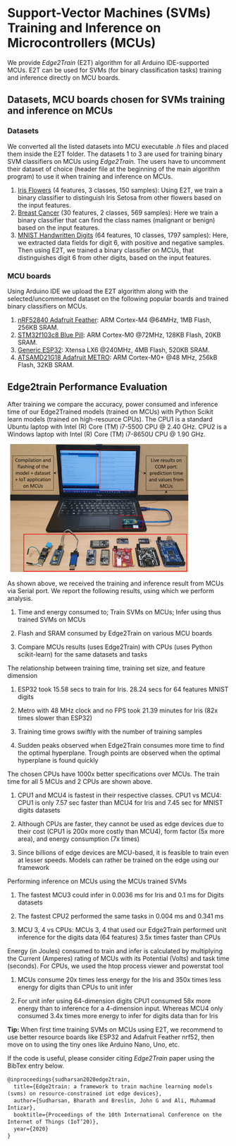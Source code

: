 # Support-Vector Machines (SVMs) Training and Inference on Microcontrollers (MCUs)

We provide *Edge2Train* (E2T) algorithm for all Arduino IDE-supported MCUs. E2T can be used for SVMs (for binary classification tasks) training and inference directly on MCU boards.

## Datasets, MCU boards chosen for SVMs training and inference on MCUs

### Datasets 

We converted all the listed datasets into MCU executable *.h* files and placed them inside the E2T folder. The datasets 1 to 3 are used for training binary SVM classifiers on MCUs using *Edge2Train*. The users have to uncomment their dataset of choice (header file at the beginning of the main algorithm program) to use it when training and inference on MCUs.

1. [Iris Flowers](https://archive.ics.uci.edu/ml/datasets/iris "Google's Homepage") (4 features, 3 classes, 150 samples): Using E2T, we train a binary classifier to distinguish Iris Setosa from other flowers based on the input features.
2. [Breast Cancer](https://www.kaggle.com/uciml/breast-cancer-wisconsin-data) (30 features, 2 classes, 569 samples): Here we train a binary classifier that can find the class names (malignant or benign) based on the input features.
3. [MNIST Handwritten Digits](http://yann.lecun.com/exdb/mnist/) (64 features, 10 classes, 1797 samples): Here, we extracted data fields for digit 6, with positive and negative samples. Then using E2T, we trained a binary classifier on MCUs, that distinguishes digit 6 from other digits, based on the input features.

### MCU boards

Using Arduino IDE we upload the E2T algorithm along with the selected/uncommented dataset on the following popular boards and trained binary classifiers on MCUs.

1. [nRF52840 Adafruit Feather](https://www.adafruit.com/product/4062): ARM Cortex-M4 @64MHz, 1MB Flash, 256KB SRAM.
2. [STM32f103c8 Blue Pill](https://stm32-base.org/boards/STM32F103C8T6-Blue-Pill.html): ARM Cortex-M0 @72MHz, 128KB Flash, 20KB SRAM.
3. [Generic ESP32](https://www.espressif.com/en/products/devkits): Xtensa LX6 @240MHz, 4MB Flash, 520KB SRAM.
4. [ATSAMD21G18 Adafruit METRO](https://www.adafruit.com/product/3505): ARM Cortex-M0+ @48 MHz, 256kB Flash, 32KB SRAM. 

## Edge2train Performance Evaluation

After training we compare the accuracy, power consumed and inference time of our Edge2Trained models (trained on MCUs) with Python Scikit learn models (trained on high-resource CPUs). The CPU1 is a standard Ubuntu laptop with Intel (R) Core (TM) i7-5500 CPU @ 2.40 GHz. CPU2 is a Windows laptop with Intel (R) Core (TM) i7-8650U CPU @ 1.90 GHz. <br/>

![alt text](https://github.com/bharathsudharsan/Edge2Train/blob/main/Setup.png)

As shown above, we received the training and inference result from MCUs via Serial port. We report the following results, using which we perform analysis.

1. Time and energy consumed to; Train SVMs on MCUs; Infer using thus trained SVMs on MCUs

2. Flash and SRAM consumed by Edge2Train on various MCU boards

3. Compare MCUs results (uses Edge2Train) with CPUs (uses Python scikit-learn) for the same datasets and tasks

The relationship between training time, training set size, and feature dimension

1. ESP32 took 15.58 secs to train for Iris. 28.24 secs for 64 features MNIST digits

2. Metro with 48 MHz clock and no FPS took 21.39 minutes for Iris (82x times slower than ESP32)

3. Training time grows swiftly with the number of training samples

4. Sudden peaks observed when Edge2Train consumes more time to find the optimal hyperplane. Trough points are observed when the optimal hyperplane is found quickly

The chosen CPUs have 1000x better specifications over MCUs. The train time for all 5 MCUs and 2 CPUs are shown above.

1. CPU1 and MCU4 is fastest in their respective classes. CPU1 vs MCU4: CPU1 is only 7.57 sec faster than MCU4 for Iris and 7.45 sec for MNIST digits datasets

2. Although CPUs are faster, they cannot be used as edge devices due to their cost (CPU1 is 200x more costly than MCU4), form factor (5x more area), and energy consumption (7x times) 

3. Since billions of edge devices are MCU-based, it is feasible to train even at lesser speeds. Models can rather be trained on the edge using our framework

Performing inference on MCUs using the MCUs trained SVMs

1. The fastest MCU3 could infer in 0.0036 ms for Iris and 0.1 ms for Digits datasets

2. The fastest CPU2 performed the same tasks in  0.004 ms and 0.341 ms

3. MCU 3, 4 vs CPUs: MCUs 3, 4 that used our Edge2Train performed unit inference for the digits data (64 features) 3.5x times faster than CPUs

Energy (in Joules) consumed to train and infer is calculated by multiplying the Current (Amperes) rating of MCUs with its Potential (Volts) and task time (seconds). For CPUs, we used the htop process viewer and powerstat tool

1. MCUs consume 20x times less energy for the Iris and 350x times less energy for digits than CPUs to unit infer

2. For unit infer using 64-dimension digits CPU1 consumed 58x more energy than to inference for a 4-dimension input. Whereas MCU4 only consumed 3.4x times more energy to infer for digits data than for Iris


**Tip:** When first time training SVMs on MCUs using E2T, we recommend to use better resource boards like ESP32 and Adafruit Feather nrf52, then move on to using the tiny ones like Arduino Nano, Uno, etc.

If the code is useful, please consider citing *Edge2Train* paper using the BibTex entry below.

```
@inproceedings{sudharsan2020edge2train,
  title={Edge2train: a framework to train machine learning models (svms) on resource-constrained iot edge devices},
  author={Sudharsan, Bharath and Breslin, John G and Ali, Muhammad Intizar},
  booktitle={Proceedings of the 10th International Conference on the Internet of Things (IoT’20)},
  year={2020}
}
```
